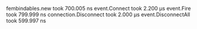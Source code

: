 fembindables.new took 700.005 ns
event.Connect took 2.200 μs
event.Fire took 799.999 ns
connection.Disconnect took 2.000 μs 
event.DisconnectAll took 599.997 ns
